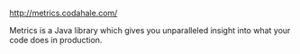 http://metrics.codahale.com/

Metrics is a Java library which gives you unparalleled insight into what your code does in production.
